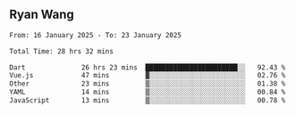 ## Ryan Wang

<!--START_SECTION:waka-->

```txt
From: 16 January 2025 - To: 23 January 2025

Total Time: 28 hrs 32 mins

Dart              26 hrs 23 mins  ███████████████████████░░   92.43 %
Vue.js            47 mins         ▓░░░░░░░░░░░░░░░░░░░░░░░░   02.76 %
Other             23 mins         ▒░░░░░░░░░░░░░░░░░░░░░░░░   01.38 %
YAML              14 mins         ▒░░░░░░░░░░░░░░░░░░░░░░░░   00.84 %
JavaScript        13 mins         ▒░░░░░░░░░░░░░░░░░░░░░░░░   00.78 %
```

<!--END_SECTION:waka-->
